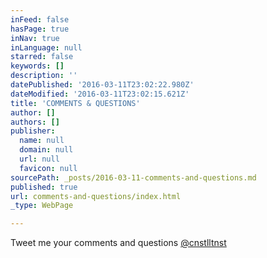 ```yaml
---
inFeed: false
hasPage: true
inNav: true
inLanguage: null
starred: false
keywords: []
description: ''
datePublished: '2016-03-11T23:02:22.980Z'
dateModified: '2016-03-11T23:02:15.621Z'
title: 'COMMENTS & QUESTIONS'
author: []
authors: []
publisher:
  name: null
  domain: null
  url: null
  favicon: null
sourcePath: _posts/2016-03-11-comments-and-questions.md
published: true
url: comments-and-questions/index.html
_type: WebPage

---
```

Tweet me your comments and questions [@cnstlltnst][0]

[0]: http://www.twitter.com/cnstlltnst
